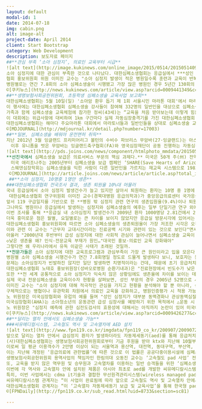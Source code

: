 ```yaml
---
layout: default
modal-id: 1
date: 2014-07-18
img: cabin.png
alt: image-alt
project-date: April 2014
client: Start Bootstrap
category: Web Development
description: 보도자료 페이지
##**관심 부족 ‘소아 심정지’, 의료인 교육부터 시급**
![alt text](http://image.kukinews.com/online_image/2015/0514/201505140927_46110009441349_1.jpg "Logo Title Text 1")
소아 심정지에 대한 관심이 부족한 것으로 나타났다. 대한심폐소생협회는 응급실에서 ***성인 심정지 생존퇴원율은 2008년 11.8%, 2010년 11.7%, 2012년 13.6%로 개선되고 있는 반면 소아 심정지인 경우 성인보다 생존 예후가 좋음에도 불구하고 2008년 13.6%, 2010년 11.3%, 2012년 13.7%로 비슷***했다고 12일 밝혔다. 
협회 홍보위원회 위원 이미진 교수는 "소아 심정지 발생이 적은 병원일수록 훈련과 교육이 반복적으로 시행되어야 한다"며 "의료인의 경우 소아 전문 심폐소생술에 대한 관심이 부족하며 교육에 대한 참여율도 성인 전문 심폐소생술 교육에 비해 18배 가량 저조하므로 병협이나 유관학회 차원에서 교육강화에 힘써야 한다"고 설명했다.이는 2000년대 후반부터 급성심정지에 대한 사회적 관심이 늘어나면서 많은 연관 교육 단체들의 심폐소생술 교육이 양적으로나 질적으로 증가했다. 하지만 소아 심폐소생술 관련 일반인 교육은 일부 교육계층을 제외하고는 배제되어 있는 실정이다. 하지만 영유아 보육시설에서 영아급사 등 사고가 지속적으로 발생하고 있다. 
병원별로는 연간 7.8회의 소아 심폐소생술이 시행됐고 가장 많은 병원인 경우 5년간 130회의 소생술이 시행되고 있다. 협회 홍보이사 노태호 교수는 ***"소아 심폐소생술 교육은 일반인 교육에 반드시 포함돼야 하며 어린이집이나 보육시설 종사자인 경우 소아, 영아 심폐소생술 교육을 의무화해야 한다"***며 "또 가족 중에 선천적 심장질환이 있는 가족력이 있는 경우 어렸을 때부터 주기적으로 심전도 검사를 받아야 한다"고 말했다. 
©[쿠키뉴스](http://news.kukinews.com/article/view.asp?arcid=0009441349&code=46111201&cp=du)
##**생명보험사회공헌위원회, 초등학생 심폐소생술 교육사업 보고회**
대한심폐소생협회는 5월 10일(일) '소아암 환우 돕기 제 1회 서울시민 마라톤 대회'에서 마라토너들과 일반인들을 대상으로 심폐소생술 교육체험을 실시했다. 
이 행사에는 대한심폐소생협회 심폐소생술 강사들이 참여해 332명의 일반인을 대상으로 심폐소생술 교육을 실시했다.
가족과 함께 심폐소생술 교육체험에 참가한 정씨(43세)는 “교육을 처음 받아보는데 이렇게 힘든지 몰랐다. 생각 없이 마라톤대회 갔는데 이런 체험을 하게 되어 너무 기쁘다.”라고 말했다.
이 대회에는 위급사항에 대비하여 1km 구간마다 실제 자동심장충격기를 가진 대한심폐소생협회 강사가 배치되었으며, 또한 구급차에 의사, 간호사, 1급 응급구조사들이 탑승하여 의무요원으로 활동했다.
대한심폐소생협회는 해마다 주요마라톤 대회에서 마라토너들과 일반인들을 상대로 심폐소생술 교육을 실시하여 일반인 심폐소생술 교육 확산에 힘써오고 있다.
©[MDJOURNAL](http://mdjournal.kr/detail.php?number=17003)
##**일본, 심폐소생술 배워야 운전면허 취득**
지난 2012년 3월 잉글랜드 프리미어리그 볼턴의 수비수 파브리스 무암바(27·잉글랜드)는 아스널과 FA컵 경기 도중 심장마비로 쓰러졌다. 심폐소생술을 거쳐 뛰기 시작한 심장이 이내 다시 멎는 위급한 상황이 78분이나 지속됐다. 절체절명의 순간이었지만 빠른 현장 대처 덕분에 무암바는 이틀 만에 기적적으로 의식을 회복했다.
　이후 유니폼을 벗은 무암바는 잉글랜드축구협회(FA)와 영국심장재단이 공동 진행하는 자동심장충격기 보급 확대 캠페인에 참여하며 ‘심폐소생술 전도사’로 거듭났다. 무암바는 “어른들 뿐만 아니라 어린이도 언제 어디서든 심폐소생술을 할 수 있어야 한다”고 강조한다.
![alt text](http://pds.joins.com/news/component/htmlphoto_mmdata/201505/14/htm_201505140512260106011.jpg"Logo Title Text 1")
**선진국에서 심폐소생술 보급은 의료서비스 부문의 핵심 과제다.** 미국은 50개 주(州) 전역에 총 240만대의 자동심장충격기를 설치했다. 관련 법체계도 완비했다. 버몬트주는 심장정지 응급환자를 보고도 심폐소생술을 실시하지 않은 사람에게 벌금 100달러(약 11만원)를 부과한다. 일본은 심폐소생술 교육을 받지 않으면 운전면허를 취득할 수 없다.
　미국 애리조나주는 2005년부터 심폐소생술 보급 캠페인 ‘SHARE(Save Hearts of Arizona Registry and Education) 프로그램’을 운영 중이다. 홈페이지를 통해 심폐소생술 요령과 자동심장충격기 위치 정보를 제공한다. 또 공과금 청구서에 심폐소생술 교육 광고를 넣고, 어린이 심폐소생술 학교도 운영한다. 이승준 대한심폐소생협회 홍보위원은 “캠페인 이전 20% 수준이던 애리조나주의 심폐소생술 시행률이 2배 가까이 올랐다”고 설명했다.
　스웨덴심장학회는 심폐소생술을 익힌 사람이 다른 일반인을 가르치는 재교육 시스템으로 1983년 이후 200만명을 교육시켰다. 싱가포르는 구급 트레이닝센터에서 관련 교육을 이수한 사람에게 국립응급소생협의회 명의의 자격증을 준다.
 ©[MDJOURNAL](http://article.joins.com/news/article/article.asp?total_id=17797184&cloc=olink|article|default)
 ##**소아 심정지, 10명중 1명만 생존**
###대한심폐소생협회 전국조사 결과, 생존 퇴원율 10%대 머물러
국내 응급실에서 소아 심정지 발생건수가 늘고 있지만 살아서 퇴원하는 환자는 10명 중 1명에 불과하다는 충격적인 연구 결과가 나왔다. 
 대한심폐소생협회 연구위원회 이미진 교수(경북대병원 응급의학과)가 중앙응급의료센터 국가응급환자정보시스템(NEDIS)으로부터 **2008년부터 2012년까지 소아 심정지 발생 현황과 예후를 조사한 결과, 전체 2970건 가운데 생존입원율과 퇴원율은 각각 36.2%와 12.8%로 확인됐다.**
앞서 119 구급일지를 기반으로 한 **병원 밖 심정지 관련 연구의 생존입원율(9.4%)이나 퇴원율(3.0%)에 비해서는 한결 나아졌다고 할 수 있지만 미국, 유럽 등 해외국과들과 비교하면 3분의1 수준에 불과한 수치다. **
그나마도 병원이나 응급실에서 발생하는 심정지와 심폐소생술의 예후는 일부 단일기관 연구 외에는 보고된 적이 없었는데, 소아는 세부분석에서 배제돼 왔을 뿐더러 병원 안 심정지는 통계자료조차 나와있지 않다.  
이번 조사를 통해 **응급실 내 소아심정지 발생건수가 2009년 환자 1000명당 2.81건에서 2012년 3.62명으로 지속 증가하는 패턴을 확인할 수 있었다.**
더욱 흥미로운 점은 월별, 요일별로는 큰 차이를 보이지 않았지만 응급실 방문시각에 있어서는 유독 생존예후에 취약한 시간대가 존재했다는 사실. 
대한심폐소생협회 홍보위원회에 따르면 소아 심폐소생술의 생존퇴원율이 가장 저조한 시각은 오전 7시~8시로 전체 평균(12.8%)의 절반도 못 미치는 5.4%를 기록했고, 새벽 0~2시, 새벽 5~6시, 저녁 6~7시에도 7~8%의 생존율을 보여 오후 4~5시(19.7%)와 극명한 대조를 이뤘다.
이와 관련 이 교수는 "근무자 교대시간이라는 진료공백 시기와 관련이 있는 것으로 보인다"면서 "야간근무 시 소생술 능력의 질적 양적 차이, 병원밖 심정지 상황의 늦은 발견 등도 영향이 있을 것"이라는 분석을 내놨다. 
아울러 "2000년대 후반부터 급성 심정지에 대한 사회적 관심이 늘어나면서 심폐소생술 교육이 양적, 질적으로 증가했지만 소아 심폐소생술의 경우 일반인 교육 중 일부 계층을 제외하고는 배제돼 있다"며 "영유아 보육시설에서조차 구조 및 응급처치 교육이 법제화 돼있지 않아 안타깝다"고 토로했다.
◇낮은 생존율 왜? 인식·전문교육 부재가 원인…"대국민 홍보·의료인 교육 강화돼야"
그렇다면 왜 우리나라에서 유독 이같은 사태가 초래된 것일까.
**전문가들은 소아 심정지에 대한 교육프로그램과 관심부족이 가장 큰 원인이라고 입을 모은다.**
병원별 소아 심폐소생술 시행건수가 연간 7.8회명일 정도로 드물게 발생하다 보니, 보호자는 물론 의료진들조차 이같은 상황에 당황하게 마련이라는 것. 노출기회가 적은 만큼 조기발견율이 떨어지고 처치도 지연되게 된다는 주장이다. 
문제는 소아심정지가 빈발하진 않지만 일단 발생하면 치명적이라는 건데, 때문에 초기 응급처치와 심폐소생술 , 나아가 심정지 발생 전 상황을 조기에 인지하고 발굴하는 것이 매우 중요하다. 심정지가 발생하기 전에 이를 예방하고, 빠른 시기에 심폐소생술을 시작하는 것이 환아의 예후를 결정 짓는 관건이 된다. 
대한심폐소생협회 노태호 홍보위원장(성바오로병원 순환기내과)은 "진료현장에서 빈도수가 낮은 사건일수록 교육과 훈련이 반복적으로 시행돼야 한다"며 "현재 우리나라에서는 일반인들의 교육과정에 영유아 및 소아 심정지 소생술 교육이 없을 뿐 아니라, 의료인들을 대상으로 한 심폐소생술 교육에서도 유사한 분위기가 지속되고 있다"고 지적했다. 
또한 **전 세계 공통적으로 소아 심정지가 익숙치 않은 상황임에도 생존율에 차이를 보이는 데에는 그만큼 인식이나 훈련, 교육이 미비하다는 영향이 크다고 덧붙였다.**
실제 국내 전문심폐소생술 교육이수자 현황을 살펴보면, 성인 부문의 경우 2005년 52명으로 시작했던 교육 이수생(ACLS)이 2014년 기준 4509명으로 대폭 늘어난 반면 소아 부문(PALS)에서는 2013년 191명, 2014년 194명으로 여전히 연간 200명에 못 미치는 수준임을 확인할 수 있다.
이미진 교수는 "소아 심정지에 대해 적극적인 관심을 가지고 현황을 분석해야 할 뿐 아니라, 성인에 집중된 심폐소생술 교육을 소아로 확대시켜야 한다"면서 "어린이집이나 보육시설 관계자를 포함해 의료인 전문교육도 권고수준 이상의 지속적인 인증관리가 필요하다"는 대안을 제시했다.
구체적으로는 병협이나 유관학회 차원에서 의료인 교육을 강화하고, 병원인증평가 시 적용 가능한 평가지표의 개발을 꼽았다. 
노 위원장은 미국심장협회와 유럽의 예를 들며 "성인 심정지가 대부분 동맥경화나 관상동맥심질환으로 인해 발생한다면 소아는 선천적, 유전적 원인이 크다는 점에서 발생기전 자체가 다르다. 소아청소년의 운동관련 급성 심장사를 예방하기 위해서는 스크리닝을 통해 심정지 고위험군을 선별하는 작업이 선행돼야 한다"고 제언했다. 
미국심장협회(AHA)는 소아청소년의 운동관련 급성 심장사를 예방하기 위한 목적에서 △운동 시 흉통이나 흉부 불쾌감 △원인 불명의 의식소실 △과도하며 설명이 어려운 호흡곤란이나 피로와 같은 개인의 병력과 가족력, 심장잡음 등 진찰 소견을 포함한 12가지 항목을 사전에 체크하도록 권하고 있다는 설명. 여기에 유럽에서는 심전도검사까지 13가지를 권고한다고 했다.
노 위원장은 "심정지 예측에 관한 심전도검사의 효용성에 대해서는 아직까지 논란이 있어 미국에서 제외됐다"며 "운동 시 심부담이 늘어나는 만큼 우리나라에서도 운동을 시작하는 청소년들에 대한 스크리닝이 선행될 필요가 있다"고 강조했다. 
©[쿠키뉴스](http://news.kukinews.com/article/view.asp?arcid=0009426277&code=46111301&cp=du)
##**달리는 열차 안에서도 심폐소생술 가능**
###씨유메디컬시스템, 고속철도 역사 및 고속열차에 AED 설치
![alt text](http://www.fpn119.co.kr/imgdata/fpn119_co_kr/200907/2009072313152730.jpg"Logo Title Text 1")
앞으로 달리는 열차 안에서 급심정지 환자가 발생하더라도 자동제세동기(aed)를 통해 응급처치가 가능해질 것으로 관측된다.
(사)대한심폐소생협회는 생명보험사회공헌위원회로부터 기금 후원을 받아 ktx와 지난해 10월부터 올 6월까지 ‘국내 최초의 pad(public access defibrillation) 사업’을 완료했다고 23일 밝혔다.
이로써 일 평균 이용객수가 2만명 이상이 되는 서울역과 용산역, 대전역, 동대구역, 부산역, 익산역 등 6개 고속철도 역사에 총 51대의 자동제세동기가 설치됐으며 운행 중인 46편성의 고속열차 안에도 총 138대의 자동제세동기가 배치됐다. 
이는 지난해 개정된 ‘응급의료에 관한법률’에 따른 것으로 이 법률은 공공다중이용시설에 심폐소생을 위한 응급장비인 ‘자동제세동기’를 의무 설치토록 규정하고 있다.
생명보험사회공헌위원회 용역사업의 책임자인 한림의대 오동진 교수는 ‘고속철도 pad 사업’ 전담팀을 구성해 자동제세동기 설치 해당 역사의 역무원과 고속철도 승무원 1천 여명에게 심폐소생술 및 자동제세동기 사용법을 교육했다.
또, 교육을 받지 않은 역무원 및 승무원과 고속열차를 이용하는 일반 승객들을 위한 ‘심폐소생술 및 자동제세동기 사용법’ 교육동영상을 제작해 고속열차 역사와 고속열차 안에 설치돼 있는 tv를 통해 오는 7월부터 반복적으로 방영할 예정이다.
이번에 각 역사와 고속열차 안에 설치된 제품은 아시아 최초로 aed를 개발한 씨유메디칼시스템사의 i-pad(모델명 nf1200)로 국내 유일의 국산제품이다.
특히, 이번 사업에서는 cdma it기술과 결합한 무선원격관리시스템(wireless managed pad)을 개발해 응급환자 발생 시 구조서비스와의 연락과 원격자가진단 관리, 자동 위치확인 및 정보전달, 도난에 대한 보안기능 서비스 등을 제공하게 된다.
씨유메디칼시스템 관계자는 “이 사업이 완료됨에 따라 앞으로 고속철도 역사 및 고속열차 안에서 심정지 환자 발생 시 신속한 심폐소생술및 제세동 처치가 시행될 수 있을 것으로 기대된다”고 말했다.
대한심폐소생협회 관계자는 “이 ‘고속열차 자동제세동기 보급 및 교육사업’을 통해 한국형 pad 설치사업에 대한 바람직한 모델을 제시함으로써 앞으로 전개될 많은 pad 사업들이 우리나라 심정지 환자의 생존율 증가에 실질적인 도움이 되도록 큰 역할을 했다고 자부한다”고 전했다. 
©[FPNDaily](http://fpn119.co.kr/sub_read.html?uid=8733&section=sc81)

---
```


